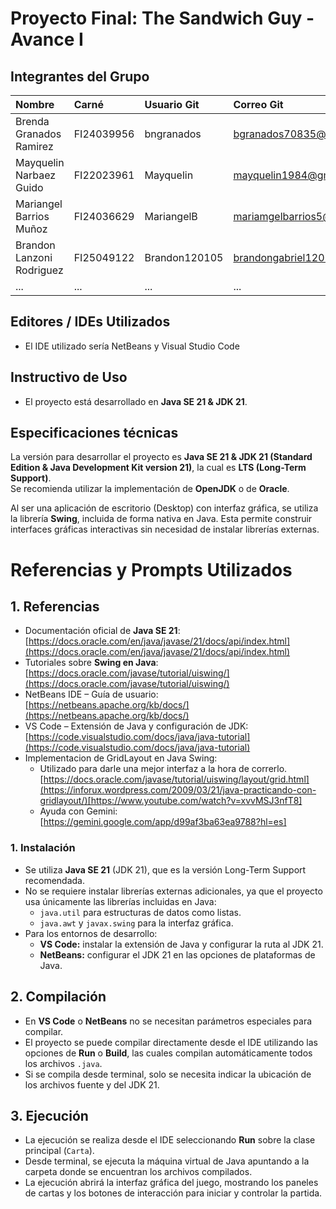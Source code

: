 # Proyecto Final: The Sandwich Guy  - Avance I

## Integrantes del Grupo
| Nombre | Carné | Usuario Git | Correo Git |
| :--- | :--- | :--- | :--- |
| Brenda Granados Ramirez | FI24039956 | bngranados | bgranados70835@ufide.ac.cr |
| Mayquelin Narbaez Guido | FI22023961 | Mayquelin | mayquelin1984@gmail.com |
| Mariangel Barrios Muñoz | FI24036629 | MariangelB | mariamgelbarrios5@gmail.com |
| Brandon Lanzoni Rodriguez| FI25049122 |Brandon120105|brandongabriel120105@gmail.com |
| ... | ... | ... | ... |

## Editores / IDEs Utilizados
- El IDE utilizado sería NetBeans y Visual Studio Code
  
## Instructivo de Uso
- El proyecto está desarrollado en **Java SE 21 & JDK 21**.

## Especificaciones técnicas
La versión para desarrollar el proyecto es **Java SE 21 & JDK 21 (Standard Edition & Java Development Kit version 21)**, la cual es **LTS (Long-Term Support)**.  
Se recomienda utilizar la implementación de **OpenJDK** o de **Oracle**.

Al ser una aplicación de escritorio (Desktop) con interfaz gráfica, se utiliza la librería **Swing**, incluida de forma nativa en Java. Esta permite construir interfaces gráficas interactivas sin necesidad de instalar librerías externas.

# Referencias y Prompts Utilizados

## 1. Referencias
- Documentación oficial de **Java SE 21**:  
  [https://docs.oracle.com/en/java/javase/21/docs/api/index.html](https://docs.oracle.com/en/java/javase/21/docs/api/index.html)  
- Tutoriales sobre **Swing en Java**:  
  [https://docs.oracle.com/javase/tutorial/uiswing/](https://docs.oracle.com/javase/tutorial/uiswing/)  
- NetBeans IDE – Guía de usuario:  
  [https://netbeans.apache.org/kb/docs/](https://netbeans.apache.org/kb/docs/)  
- VS Code – Extensión de Java y configuración de JDK:  
  [https://code.visualstudio.com/docs/java/java-tutorial](https://code.visualstudio.com/docs/java/java-tutorial)  
- Implementacion de GridLayout en Java Swing:
  - Utilizado para darle una mejor interfaz a la hora de correrlo.
  [https://docs.oracle.com/javase/tutorial/uiswing/layout/grid.html](https://inforux.wordpress.com/2009/03/21/java-practicando-con-gridlayout/)[https://www.youtube.com/watch?v=xvvMSJ3nfT8]
  - Ayuda con Gemini: [https://gemini.google.com/app/d99af3ba63ea9788?hl=es]

### 1. Instalación
- Se utiliza **Java SE 21** (JDK 21), que es la versión Long-Term Support recomendada.  
- No se requiere instalar librerías externas adicionales, ya que el proyecto usa únicamente las librerías incluidas en Java:
  - `java.util` para estructuras de datos como listas.
  - `java.awt` y `javax.swing` para la interfaz gráfica.  
- Para los entornos de desarrollo:
  - **VS Code:** instalar la extensión de Java y configurar la ruta al JDK 21.
  - **NetBeans:** configurar el JDK 21 en las opciones de plataformas de Java.

## 2. Compilación
- En **VS Code** o **NetBeans** no se necesitan parámetros especiales para compilar.  
- El proyecto se puede compilar directamente desde el IDE utilizando las opciones de **Run** o **Build**, las cuales compilan automáticamente todos los archivos `.java`.  
- Si se compila desde terminal, solo se necesita indicar la ubicación de los archivos fuente y del JDK 21.

## 3. Ejecución
- La ejecución se realiza desde el IDE seleccionando **Run** sobre la clase principal (`Carta`).  
- Desde terminal, se ejecuta la máquina virtual de Java apuntando a la carpeta donde se encuentran los archivos compilados.  
- La ejecución abrirá la interfaz gráfica del juego, mostrando los paneles de cartas y los botones de interacción para iniciar y controlar la partida.
